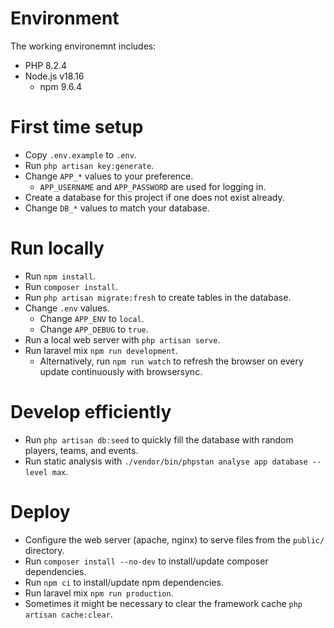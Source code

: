 # Environment
The working environemnt includes:
- PHP 8.2.4
- Node.js v18.16
	- npm 9.6.4

# First time setup
* Copy `.env.example` to `.env`.
* Run `php artisan key:generate`.
* Change `APP_*` values to your preference.
	* `APP_USERNAME` and `APP_PASSWORD` are used for logging in.
* Create a database for this project if one does not exist already.
* Change `DB_*` values to match your database.

# Run locally
* Run `npm install`.
* Run `composer install`.
* Run `php artisan migrate:fresh` to create tables in the database.
* Change `.env` values.
	* Change `APP_ENV` to `local`.
	* Change `APP_DEBUG` to `true`.
* Run a local web server with `php artisan serve`.
* Run laravel mix `npm run development`.
	* Alternatively, run `npm run watch` to refresh the browser on every update continuously with browsersync.

# Develop efficiently
* Run `php artisan db:seed` to quickly fill the database with random players, teams, and events.
* Run static analysis with `./vendor/bin/phpstan analyse app database --level max`.

# Deploy
* Configure the web server (apache, nginx) to serve files from the `public/` directory.
* Run `composer install --no-dev` to install/update composer dependencies.
* Run `npm ci` to install/update npm dependencies.
* Run laravel mix `npm run production`.
* Sometimes it might be necessary to clear the framework cache `php artisan cache:clear`.
